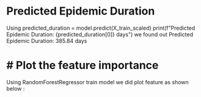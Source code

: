 # Predicted Epidemic Duration
Using 
predicted_duration = model.predict(X_train_scaled)
print(f"Predicted Epidemic Duration: {predicted_duration[0]} days")
we found out Predicted Epidemic Duration: 385.84 days

# # Plot the feature importance

Using RandomForestRegressor train model we did plot feature as shown below :




  


